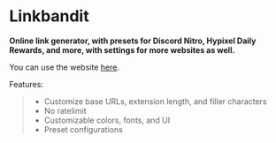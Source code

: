 # Linkbandit
**Online link generator, with presets for Discord Nitro, Hypixel Daily Rewards, and more, with settings for more websites as well.**

You can use the website [here](https://182exe.github.io/linkbandit).

Features:
> - Customize base URLs, extension length, and filler characters
> - No ratelimit
> - Customizable colors, fonts, and UI
> - Preset configurations
